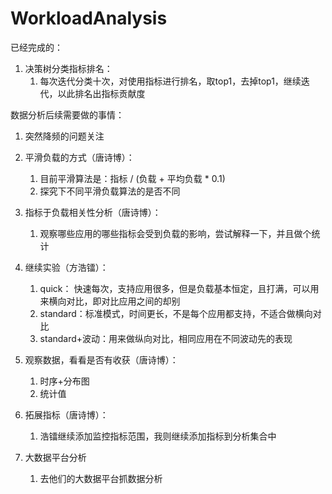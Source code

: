 # WorkloadAnalysis

已经完成的：

1. 决策树分类指标排名：
    1. 每次迭代分类十次，对使用指标进行排名，取top1，去掉top1，继续迭代，以此排名出指标贡献度


数据分析后续需要做的事情：
1. 突然降频的问题关注
   
2. 平滑负载的方式（唐诗博）：
    1. 目前平滑算法是：指标 / (负载 + 平均负载 * 0.1)
    2. 探究下不同平滑负载算法的是否不同
       
3. 指标于负载相关性分析（唐诗博）：
    1. 观察哪些应用的哪些指标会受到负载的影响，尝试解释一下，并且做个统计
       
4. 继续实验（方浩镭）：
    1. quick： 快速每次，支持应用很多，但是负载基本恒定，且打满，可以用来横向对比，即对比应用之间的却别
    2. standard：标准模式，时间更长，不是每个应用都支持，不适合做横向对比
    3. standard+波动：用来做纵向对比，相同应用在不同波动先的表现
5. 观察数据，看看是否有收获（唐诗博）：
    1. 时序+分布图
    2. 统计值
6. 拓展指标（唐诗博）：
    1. 浩镭继续添加监控指标范围，我则继续添加指标到分析集合中
7. 大数据平台分析
    1. 去他们的大数据平台抓数据分析